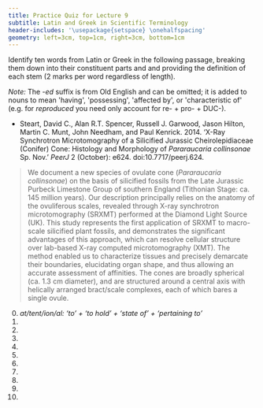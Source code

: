 ```yaml
---
title: Practice Quiz for Lecture 9
subtitle: Latin and Greek in Scientific Terminology
header-includes: '\usepackage{setspace} \onehalfspacing'
geometry: left=3cm, top=1cm, right=3cm, bottom=1cm
---
```


Identify ten words from Latin or Greek in the following passage, breaking them down into their constituent parts and and providing the definition of each stem (2 marks per word regardless of length).

*Note:* The *-ed* suffix is from Old English and can be omitted; it is added to nouns to mean 'having', 'possessing', 'affected by', or 'characteristic of' (e.g. for *reproduced* you need only account for re- + pro- + DUC-).

* Steart, David C., Alan R.T. Spencer, Russell J. Garwood, Jason Hilton, Martin C. Munt, John Needham, and Paul Kenrick. 2014. ‘X-Ray Synchrotron Microtomography of a Silicified Jurassic Cheirolepidiaceae (Conifer) Cone: Histology and Morphology of *Pararaucaria collinsonae* Sp. Nov.’ *PeerJ* 2 (October): e624. doi:10.7717/peerj.624.

> We document a new species of ovulate cone (*Pararaucaria collinsonae*) on the basis of silicified fossils from the Late Jurassic Purbeck Limestone Group of southern England (Tithonian Stage: ca. 145 million years). Our description principally relies on the anatomy of the ovuliferous scales, revealed through X-ray synchrotron microtomography (SRXMT) performed at the Diamond Light Source (UK). This study represents the first application of SRXMT to macro-scale silicified plant fossils, and demonstrates the significant advantages of this approach, which can resolve cellular structure over lab-based X-ray computed microtomography (XMT). The method enabled us to characterize tissues and precisely demarcate their boundaries, elucidating organ shape, and thus allowing an accurate assessment of affinities. The cones are broadly spherical (ca. 1.3 cm diameter), and are structured around a central axis with helically arranged bract/scale complexes, each of which bares a single ovule.

0. *at/tent/ion/al: ‘to’ + ‘to hold’ + ‘state of’ + ‘pertaining to’*
1. 
2. 
3. 
4. 
5. 
6. 
7. 
8. 
9. 
10. 